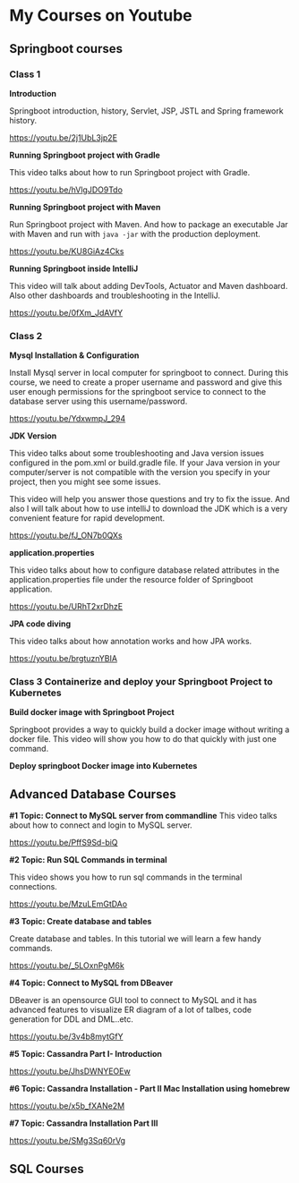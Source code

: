 # My Courses on Youtube

## Springboot courses

### Class 1

**Introduction**

Springboot introduction, history, Servlet, JSP, JSTL and Spring framework history.

https://youtu.be/2j1UbL3jp2E

**Running Springboot project with Gradle**

This video talks about how to run Springboot project with Gradle.

https://youtu.be/hVlgJDO9Tdo

**Running Springboot project with Maven**

Run Springboot project with Maven. And how to package an executable Jar with Maven and run with `java -jar` with the production deployment.

https://youtu.be/KU8GiAz4Cks

**Running Springboot inside IntelliJ**

This video will talk about adding DevTools, Actuator and Maven dashboard. Also other dashboards and troubleshooting in the IntelliJ.

https://youtu.be/0fXm_JdAVfY


### Class 2
**Mysql Installation & Configuration**

Install Mysql server in local computer for springboot to connect. During this course, we need to create a proper username and password and give this user enough permissions for the springboot service to connect to the database server using this username/password.

https://youtu.be/YdxwmpJ_294

**JDK Version**

This video talks about some troubleshooting and Java version issues configured in the pom.xml or build.gradle file. If your Java version in your computer/server is not compatible with the version you specify in your project, then you might see some issues.

This video will help you answer those questions and try to fix the issue. And also I will talk about how to use intelliJ to download the JDK which is a very convenient feature for rapid development.

https://youtu.be/fJ_ON7b0QXs

**application.properties**

This video talks about how to configure database related attributes in the application.properties file under the resource folder of Springboot application.

https://youtu.be/URhT2xrDhzE

**JPA code diving**

This video talks about how annotation works and how JPA works.

https://youtu.be/brgtuznYBIA

### Class 3 Containerize and deploy your Springboot Project to Kubernetes

**Build docker image with Springboot Project**

Springboot provides a way to quickly build a docker image without writing a docker file. This video will show you how to do that quickly with just one command.

**Deploy springboot Docker image into Kubernetes**




## Advanced Database Courses

**#1 Topic: Connect to MySQL server from commandline**
This video talks about how to connect and login to MySQL server. 

https://youtu.be/PffS9Sd-biQ

**#2 Topic: Run SQL Commands in terminal**

This video shows you how to run sql commands in the terminal connections.

https://youtu.be/MzuLEmGtDAo

**#3 Topic: Create database and tables** 

Create database and tables. In this tutorial we will learn a few handy commands.

https://youtu.be/_5LOxnPgM6k

**#4 Topic: Connect to MySQL from DBeaver**

DBeaver is an opensource GUI tool to connect to MySQL and it has advanced features to visualize ER diagram of a lot of talbes, code generation for DDL and DML..etc.

https://youtu.be/3v4b8mytGfY

**#5 Topic: Cassandra Part I- Introduction**

https://youtu.be/JhsDWNYEOEw

**#6 Topic: Cassandra Installation - Part II Mac Installation using homebrew**

https://youtu.be/x5b_fXANe2M

**#7 Topic: Cassandra Installation Part III**

https://youtu.be/SMg3Sq60rVg

## SQL Courses





